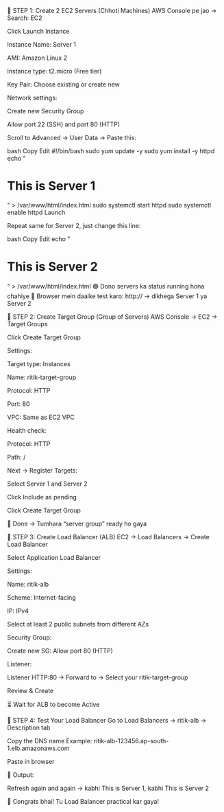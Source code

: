 🔧 STEP 1: Create 2 EC2 Servers (Chhoti Machines)
AWS Console pe jao → Search: EC2

Click Launch Instance

Instance Name: Server 1

AMI: Amazon Linux 2

Instance type: t2.micro (Free tier)

Key Pair: Choose existing or create new

Network settings:

Create new Security Group

Allow port 22 (SSH) and port 80 (HTTP)

Scroll to Advanced → User Data → Paste this:

bash
Copy
Edit
#!/bin/bash
sudo yum update -y
sudo yum install -y httpd
echo "<h1>This is Server 1</h1>" > /var/www/html/index.html
sudo systemctl start httpd
sudo systemctl enable httpd
Launch

Repeat same for Server 2, just change this line:

bash
Copy
Edit
echo "<h1>This is Server 2</h1>" > /var/www/html/index.html
🟢 Dono servers ka status running hona chahiye
🧪 Browser mein daalke test karo:
http://<EC2-IP> → dikhega Server 1 ya Server 2

🎯 STEP 2: Create Target Group (Group of Servers)
AWS Console → EC2 → Target Groups

Click Create Target Group

Settings:

Target type: Instances

Name: ritik-target-group

Protocol: HTTP

Port: 80

VPC: Same as EC2 VPC

Health check:

Protocol: HTTP

Path: /

Next → Register Targets:

Select Server 1 and Server 2

Click Include as pending

Click Create Target Group

🎉 Done → Tumhara “server group” ready ho gaya

🎯 STEP 3: Create Load Balancer (ALB)
EC2 → Load Balancers → Create Load Balancer

Select Application Load Balancer

Settings:

Name: ritik-alb

Scheme: Internet-facing

IP: IPv4

Select at least 2 public subnets from different AZs

Security Group:

Create new SG: Allow port 80 (HTTP)

Listener:

Listener HTTP:80 → Forward to → Select your ritik-target-group

Review & Create

⏳ Wait for ALB to become Active

🧪 STEP 4: Test Your Load Balancer
Go to Load Balancers → ritik-alb → Description tab

Copy the DNS name
Example: ritik-alb-123456.ap-south-1.elb.amazonaws.com

Paste in browser

👀 Output:

Refresh again and again → kabhi This is Server 1, kabhi This is Server 2

🎉 Congrats bhai! Tu Load Balancer practical kar gaya!
